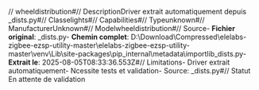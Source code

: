 // wheeldistribution#// DescriptionDriver extrait automatiquement depuis _dists.py#// Classelights#// Capabilities#// Typeunknown#// ManufacturerUnknown#// Modelwheeldistribution#// Source- **Fichier original**: _dists.py- **Chemin complet**: D:\Download\Compressed\elelabs-zigbee-ezsp-utility-master\elelabs-zigbee-ezsp-utility-master\venv\Lib\site-packages\pip\_internal\metadata\importlib\_dists.py- **Extrait le**: 2025-08-05T08:33:36.553Z#// Limitations- Driver extrait automatiquement- Ncessite tests et validation- Source: _dists.py#// Statut En attente de validation